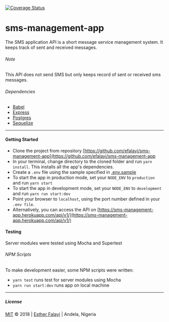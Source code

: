[![Coverage Status](https://coveralls.io/repos/github/efalayi/sms-management-app/badge.svg?branch=develop)](https://coveralls.io/github/efalayi/sms-management-app?branch=develop)
# sms-management-app
The SMS application API is a short message service management system. It keeps track of sent and received messages. 

###### Note
This API does not send SMS but only keeps record of sent or received sms messages.

###### Dependencies
- [Babel](https://babeljs.io/)
- [Express](https://expressjs.com/)
- [Postgres](https://www.postgresql.org/)
- [Sequelize](http://docs.sequelizejs.com/)

***
#### Getting Started
- Clone the project from repository [https://github.com/efalayi/sms-management-app](https://github.com/efalayi/sms-management-app
- In your terminal, change directory to the cloned folder and run `yarn install`. This installs all the app's dependencies.
- Create a `.env` file using the sample specified in [.env.sample](.env.sample)
- To start the app in production mode, set your `NODE_ENV` to `production` and run `yarn start`
- To start the app in development mode, set your `NODE_ENV` to `development` and run `yarn run start:dev`
- Point your browser to `localhost`, using the port number defined in your `.env file`.
- Alternatively, you can access the API on [https://sms-management-app.herokuapp.com/api/v1/](https://sms-management-app.herokuapp.com/api/v1/)

#### Testing
Server modules were tested using Mocha and Supertest

###### NPM Scripts
To make development easier, some NPM scripts were written:
- `yarn test` runs test for server modules using Mocha
- `yarn run start:dev` runs app on local machine

***
##### License
[MIT](LICENSE.txt) © 2018 | [Esther Falayi](github.com/andela-efalayi/) | 
Andela, Nigeria
